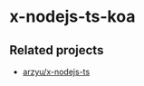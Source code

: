 # x-nodejs-ts-koa

## Related projects

 - [arzyu/x-nodejs-ts](https://github.com/arzyu/x-nodejs-ts)
